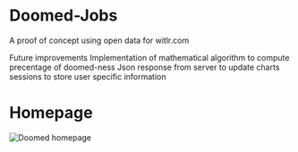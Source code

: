 Doomed-Jobs
===========

A proof of concept using open data for witlr.com

Future improvements
Implementation of mathematical algorithm to compute precentage of doomed-ness
Json response from server to update charts
sessions to store user specific information


Homepage
===========

![Doomed homepage](/apoclyps/Witlr-Doomed-Jobs/blob/master/images/doomed_home.png "Homepage")
